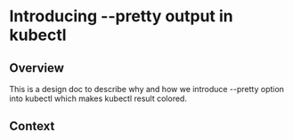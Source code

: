# Introducing --pretty output in kubectl

## Overview

This is a design doc to describe why and how we introduce --pretty option into kubectl which
makes kubectl result colored.

## Context
